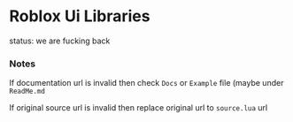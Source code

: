 # Roblox Ui Libraries
status: we are fucking back
### Notes
If documentation url is invalid then check `Docs` or `Example` file (maybe under `ReadMe.md`

If original source url is invalid then replace original url to `source.lua` url
